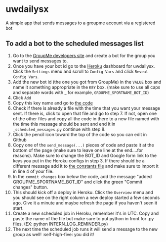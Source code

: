 # uwdailysx

A simple app that sends messages to a groupme account via a registered bot

## To add a bot to the scheduled messages list
1. Go to the [GroupMe developers site](https://dev.groupme.com/tutorials/bots#:~:text=Bots%20Tutorial,to%20users%20in%20SMS%2Dmode.) and create a bot for the group you want to send messages to.
2. Once you have your bot id go to the [Heroku](https://dashboard.heroku.com/apps) dashboard for uwdailysx. Click the `Settings` menu and scroll to `Config Vars` and click `Reveal Config Vars`.
3. Add the new bot id (the one you got from GroupMe) in the `VALUE` box and name it something appropriate in the `KEY` box. (make sure to use all caps and separate words with _  for example, `GROUPME_SPORTNAME_BOT_ID`)
4. Click `Add`
5. Copy this key name and go to [the code](https://github.com/miriam-cortes/uw_daily_sx)
6. Check if there is already a file with the time that you want your message sent. If there is, click to open that file and go to step 7. If not, open one of the other files and copy all the code in there to a new file named with the time this message should be sent and end it in `_scheduled_messages.py` continue with step 8.
7. Click the pencil icon toward the top of the code so you can edit in Github
8. Copy one of the `send_message(...)` pieces of code and paste it at the bottom of the page (make sure to leave one line at the end....for reasons).  Make sure to change the BOT_ID and Google form link to the keys you put in the Heroku configs in step 3. If there should be a different message add it to [the constants file](https://github.com/miriam-cortes/uw_daily_sx/blob/master/constants.py) and make sure to import it in line 4 of your file.
9. In the `commit changes` box below the code, add the message "added GROUPME_SPORTNAME_BOT_ID" and click the green "Commit changes" button.
10. This should kick off a deploy in Heroku. Click the `Overview` menu and you should see on the right column a new deploy started a few seconds ago. Give it a minute and maybe refresh the page if you haven't seen it start.
11. Create a new scheduled job in Heroku, remember it's in UTC. Copy and paste the name of the file but make sure to put python in front for .py files. (EX: python INTERN_LOG_REMINDER.py)
12. The next time the scheduled job runs it will send a message to the new group as well! :self-high-five: you did it!
